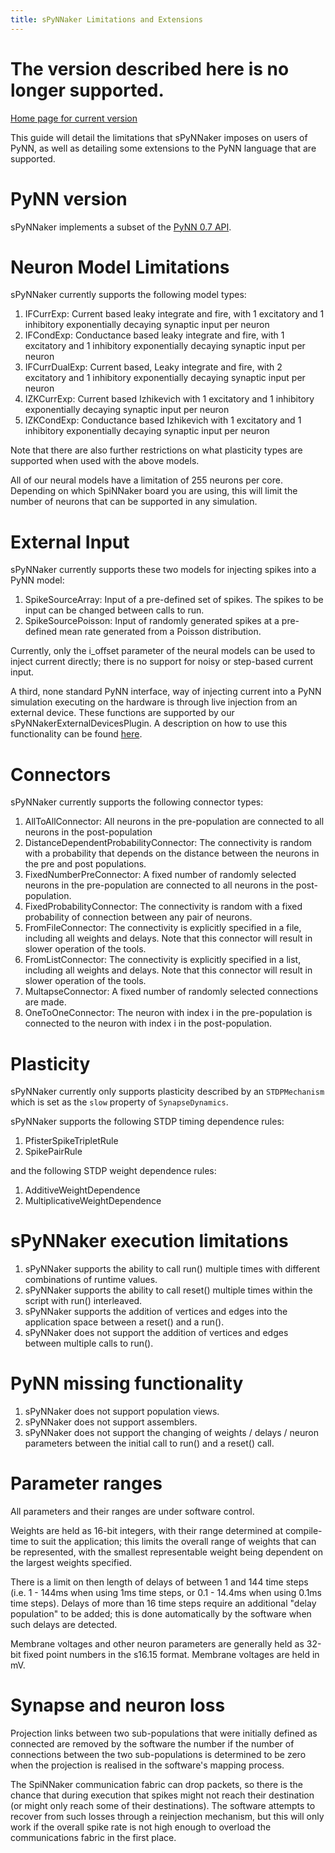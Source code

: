 ```yaml
---
title: sPyNNaker Limitations and Extensions
---
```

# The version described here is no longer supported. 

[Home page for current version](/) 

This guide will detail the limitations that sPyNNaker imposes on users of PyNN, as well as detailing some extensions to the PyNN language that are supported.


# PyNN version

sPyNNaker implements a subset of the [PyNN 0.7 API](http://neuralensemble.org/trac/PyNN/wiki/API-0.7).


# Neuron Model Limitations

sPyNNaker currently supports the following model types:

1. IFCurrExp: Current based leaky integrate and fire, with 1 excitatory and 1 inhibitory exponentially decaying synaptic input per neuron
1. IFCondExp: Conductance based leaky integrate and fire, with 1 excitatory and 1 inhibitory exponentially decaying synaptic input per neuron
1. IFCurrDualExp: Current based, Leaky integrate and fire, with 2 excitatory and 1 inhibitory exponentially decaying synaptic input per neuron
1. IZKCurrExp: Current based Izhikevich with 1 excitatory and 1 inhibitory exponentially decaying synaptic input per neuron 
1. IZKCondExp: Conductance based Izhikevich with 1 excitatory and 1 inhibitory exponentially decaying synaptic input per neuron 

Note that there are also further restrictions on what plasticity types are supported when used with the above models.

All of our neural models have a limitation of 255 neurons per core.  Depending on which SpiNNaker board you are using, this will limit the number of neurons that can be supported in any simulation.


# External Input

sPyNNaker currently supports these two models for injecting spikes into a PyNN model:

1. SpikeSourceArray: Input of a pre-defined set of spikes.  The spikes to be input can be changed between calls to run.
1. SpikeSourcePoisson: Input of randomly generated spikes at a pre-defined mean rate generated from a Poisson distribution.

Currently, only the i_offset parameter of the neural models can be used to inject current directly; there is no support for noisy or step-based current input.

A third, none standard PyNN interface, way of injecting current into a PyNN simulation executing on the hardware is through live injection from an external device. These functions are supported by our sPyNNakerExternalDevicesPlugin.  A description on how to use this functionality can be found [here](SimpleIO-LabManual.pdf).


# Connectors

sPyNNaker currently supports the following connector types:

1. AllToAllConnector: All neurons in the pre-population are connected to all neurons in the post-population
1. DistanceDependentProbabilityConnector: The connectivity is random with a probability that depends on the distance between the neurons in the pre and post populations.
1. FixedNumberPreConnector: A fixed number of randomly selected neurons in the pre-population are connected to all neurons in the post-population.
1. FixedProbabilityConnector: The connectivity is random with a fixed probability of connection between any pair of neurons.
1. FromFileConnector: The connectivity is explicitly specified in a file, including all weights and delays.  Note that this connector will result in slower operation of the tools.
1. FromListConnector: The connectivity is explicitly specified in a list, including all weights and delays.  Note that this connector will result in slower operation of the tools. 
1. MultapseConnector: A fixed number of randomly selected connections are made.
1. OneToOneConnector: The neuron with index i in the pre-population is connected to the neuron with index i in the post-population.

# Plasticity

sPyNNaker currently only supports plasticity described by an ```STDPMechanism``` which is set as the ```slow``` property of ```SynapseDynamics```.

sPyNNaker supports the following STDP timing dependence rules:

1. PfisterSpikeTripletRule
1. SpikePairRule

and the following STDP weight dependence rules:

1. AdditiveWeightDependence
1. MultiplicativeWeightDependence

# sPyNNaker execution limitations

1. sPyNNaker supports the ability to call run() multiple times with different combinations of runtime values. 
1. sPyNNaker supports the ability to call reset() multiple times within the script with run() interleaved.
1. sPyNNaker supports the addition of vertices and edges into the application space between a reset() and a run(). 
1. sPyNNaker does not support the addition of vertices and edges between multiple calls to run().

# PyNN missing functionality

1. sPyNNaker does not support population views.
1. sPyNNaker does not support assemblers.
1. sPyNNaker does not support the changing of weights / delays / neuron parameters between the initial call to run() and a reset() call.

# Parameter ranges

All parameters and their ranges are under software control.  

Weights are held as 16-bit integers, with their range determined at compile-time to suit the application; this limits the overall range of weights that can be represented, with the smallest representable weight being dependent on the largest weights specified.

There is a limit on then length of delays of between 1 and 144 time steps (i.e. 1 - 144ms when using 1ms time steps, or 0.1 - 14.4ms when using 0.1ms time steps).  Delays of more than 16 time steps require an additional "delay population" to be added; this is done automatically by the software when such delays are detected.

Membrane voltages and other neuron parameters are generally held as 32-bit fixed point numbers in the s16.15 format.  Membrane voltages are held in mV.

# Synapse and neuron loss

Projection links between two sub-populations that were initially defined as connected are removed by the software the number if the number of connections between the two sub-populations is determined to be zero when the projection is realised in
the software's mapping process.

The SpiNNaker communication fabric can drop packets, so there is the chance that during
execution that spikes might not reach their destination (or might only reach some of their destinations).  The software attempts to recover from such losses through a reinjection mechanism, but this will only work if the overall spike rate is not high enough to overload the communications fabric in the first place.
